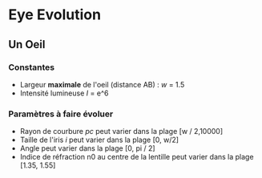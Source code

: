 # Eye Evolution

## Un Oeil

### Constantes

- Largeur **maximale** de l'oeil (distance AB) : *w* = 1.5
- Intensité lumineuse *I* = e^6

### Paramètres à faire évoluer

- Rayon de courbure *pc* peut varier dans la plage [w / 2,10000]
- Taille de l'iris *i* peut varier dans la plage [0, w/2]
- Angle peut varier dans la plage [0, pi / 2]
- Indice de réfraction n0 au centre de la lentille peut varier dans la plage [1.35, 1.55]